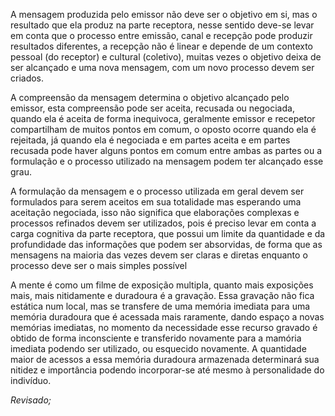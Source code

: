 A mensagem produzida pelo emissor não deve ser o objetivo em si, mas o resultado que ela produz na parte receptora, nesse sentido deve-se levar em conta que o processo entre emissão, canal e recepção pode produzir resultados diferentes, a recepção não é linear e depende de um contexto pessoal (do receptor) e cultural (coletivo), muitas vezes o objetivo deixa de ser alcançado e uma nova mensagem, com um novo processo devem ser criados.

A compreensão da mensagem determina o objetivo alcançado pelo emissor, esta compreensão pode ser aceita, recusada ou negociada, quando ela é aceita de forma inequivoca, geralmente emissor e recepetor compartilham de muitos pontos em comum, o oposto ocorre quando ela é rejeitada, já quando ela é negociada e em partes aceita e em partes recusada pode haver alguns pontos em comum entre ambas as partes ou a formulação e o processo utilizado na mensagem podem ter alcançado esse grau.

A formulação da mensagem e o processo utilizada em geral devem ser formulados para serem aceitos em sua totalidade mas esperando uma aceitação negociada, isso não significa que elaborações complexas e processos refinados devem ser utilizados, pois é preciso levar em conta a carga cognitiva da parte receptora, que possui um limite da quantidade e da profundidade das informações que podem ser absorvidas, de forma que as mensagens na maioria das vezes devem ser claras e diretas enquanto o processo deve ser o mais simples possível

A mente é como um filme de exposição multipla, quanto mais exposições mais, mais nitidamente e duradoura é a gravação. Essa gravação não fica estática num local, mas se transfere de uma memória imediata para uma memória duradoura que é acessada mais raramente, dando espaço a novas memórias imediatas, no momento da necessidade esse recurso gravado é obtido de forma inconsciente e transferido novamente para a mamória imediata podendo ser utilizado, ou esquecido novamente. A quantidade maior de acessos a essa memória duradoura armazenada determinará sua nitidez e importância podendo incorporar-se até mesmo à personalidade do indivíduo.

<i>Revisado;</i>